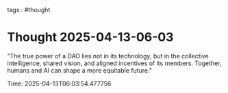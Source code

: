 tags:: #thought

# Thought 2025-04-13-06-03

"The true power of a DAO lies not in its technology, but in the collective intelligence, shared vision, and aligned incentives of its members. Together, humans and AI can shape a more equitable future."

Time: 2025-04-13T06:03:54.477756
